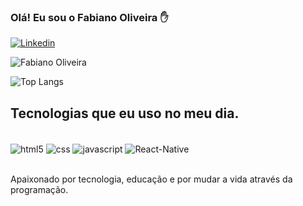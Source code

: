 
### Olá! Eu sou o Fabiano Oliveira ✋   

<a href="https://www.linkedin.com/in/fabiano-alves-oliveira-628140351"><img src="https://img.shields.io/badge/LinkedIn-0077B5?style=for-the-badge&logo=linkedin&logoColor=white" alt="Linkedin" /></a>

![Fabiano Oliveira](https://github-readme-stats.vercel.app/api?username=biano767&show_icons=true&theme=onedark)

![Top Langs](https://github-readme-stats.vercel.app/api/top-langs/?username=biano767&layout=compact)

## Tecnologias que eu uso no meu dia.

<div style="display: inline_block"><br/>
  <img align="center" alt="html5" src="https://img.shields.io/badge/HTML5-E34F26?style=for-the-badge&logo=html5&logoColor=white" />
  <img align="center" alt="css" src="https://img.shields.io/badge/CSS-239120?&style=for-the-badge&logo=css3&logoColor=white" />
  <img align="center" alt="javascript" src="https://img.shields.io/badge/JavaScript-323330?style=for-the-badge&logo=javascript&logoColor=F7DF1E" />
  <img align="center" alt= "React-Native" src="https://img.shields.io/badge/React_Native-20232A?style=for-the-badge&logo=react&logoColor=61DAFB"/>
</div>
<br/>

Apaixonado por tecnologia, educação e por mudar a vida através da programação.
